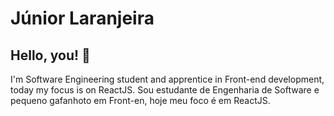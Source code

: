 # Júnior Laranjeira

## Hello, you! 👋
I'm Software Engineering student and apprentice in Front-end development, today my focus is on ReactJS.
Sou estudante de Engenharia de Software e pequeno gafanhoto em Front-en, hoje meu foco é em ReactJS. 

 

